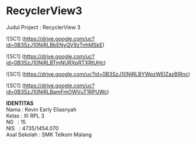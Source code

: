 # RecyclerView3

Judul Project : RecyclerView 3

![SC1]
(https://drive.google.com/uc?id=0B3SzJ10NjRLBbENyQV9zTnhMSkE)

![SC1]
(https://drive.google.com/uc?id=0B3SzJ10NjRLBTmNURXpRTXRtUHc)

![SC1]
(https://drive.google.com/uc?id=0B3SzJ10NjRLBYWpzWElZazBlRnc)

![SC1]
(https://drive.google.com/uc?id=0B3SzJ10NjRLBamFmOWVuT1RPUWc)

<b>IDENTITAS</b><br>
Nama  : Kevin Early Eliasnyah<br>
Kelas : XI RPL 3<br>
N0    : 15<br>
NIS   : 4735/1454.070<br>
Asal Sekolah  : SMK Telkom Malang<br>

